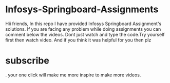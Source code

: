 # Infosys-Springboard-Assignments
Hii friends, In this repo I have provided Infosys Springboard Assignment's solutions. If you are facing any problem while doing assignments you can comment below the videos.
Dont just watch and type the code.Try yourself first then watch video. And if you think it was helpful for you then plz <h1>subscribe</h1>. your one click will make me more inspire to make more videos.
